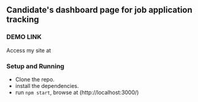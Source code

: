 ## Candidate's dashboard page for job application tracking 

### DEMO LINK

Access my site at 

### Setup and Running

* Clone the repo.
* install the dependencies.
* run `npm start`, browse at (http://localhost:3000/) 



